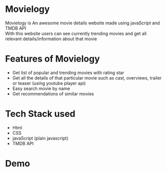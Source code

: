 # Movielogy 

Movielogy is An awesome movie details website made using javaScript and TMDB API  
With this website users can see currently trending movies and get all relevant details/information about that movie 


# Features of Movielogy 
- Get list of popular and trending movies with rating star  
- Get all the details of that particular movie such as cast, overviews, trailer or teaser (using youtube player api)  
- Easy search movie by name  
- Get recommendations of similar movies  

# Tech Stack used 
* Html 
* CSS
* javaScript (plain javascript)
* TMDB API


# Demo 

